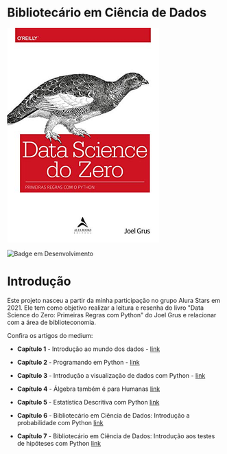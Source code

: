 # Bibliotecário em Ciência de Dados

![](https://raw.githubusercontent.com/FranciscoFoz/Bibliotecario_em_Ciencia_de_Dados/main/Imagens/Data_Science_Zero.jpg)

![Badge em Desenvolvimento](http://img.shields.io/static/v1?label=STATUS&message=EM%20DESENVOLVIMENTO&color=GREEN&style=for-the-badge)

# Introdução
Este projeto nasceu a partir da minha participação no grupo Alura Stars em 2021.
Ele tem como objetivo realizar a leitura e resenha do livro "Data Science do Zero: Primeiras Regras com Python" do Joel Grus e relacionar com a área de biblioteconomia.

Confira os artigos do medium:

* **Capítulo 1** - Introdução ao mundo dos dados -  <a href="https://franciscofoz.medium.com/bibliotec%C3%A1rio-em-ci%C3%AAncia-de-dados-introdu%C3%A7%C3%A3o-ao-mundo-dos-dados-d8a97563f1e2" target="_blank">link</a> </p>
* **Capítulo 2** - Programando em Python -  <a href="https://franciscofoz.medium.com/bibliotec%C3%A1rio-em-ci%C3%AAncia-de-dados-programando-em-python-5b78a4439b9fF" target="_blank">link</a> </p>
* **Capítulo 3** - Introdução a visualização de dados com Python - <a href="https://franciscofoz.medium.com/bibliotec%C3%A1rio-em-ci%C3%AAncia-de-dados-introdu%C3%A7%C3%A3o-%C3%A0-visualiza%C3%A7%C3%A3o-de-dados-com-python-bc951b53f006" target="_blank">link</a> </p>
* **Capítulo 4** - Álgebra também é para Humanas <a href="https://franciscofoz.medium.com/bibliotec%C3%A1rio-em-ci%C3%AAncia-de-dados-%C3%A1lgebra-tamb%C3%A9m-%C3%A9-para-humanas-5681d5fada8b" target="_blank">link</a> </p>
* **Capítulo 5** - Estatística Descritiva com Python <a href="https://franciscofoz.medium.com/bibliotec%C3%A1rio-em-ci%C3%AAncia-de-dados-estat%C3%ADstica-descritiva-com-python-b999e5e1d0d8" target="_blank">link</a> </p>
* **Capítulo 6** - Bibliotecário em Ciência de Dados: Introdução a probabilidade com Python <a href="https://franciscofoz.medium.com/bibliotec%C3%A1rio-em-ci%C3%AAncia-de-dados-introdu%C3%A7%C3%A3o-a-probabilidade-com-python-6b2adb863d0f" target="_blank">link</a> </p>
* **Capítulo 7** - Bibliotecário em Ciência de Dados: Introdução aos testes de hipóteses com Python <a href="https://franciscofoz.medium.com/bibliotec%C3%A1rio-em-ci%C3%AAncia-de-dados-introdu%C3%A7%C3%A3o-aos-testes-de-hip%C3%B3teses-com-python-e21404bb1097" target="_blank">link</a> </p>

